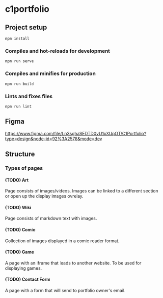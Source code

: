 # c1portfolio

## Project setup
```
npm install
```

### Compiles and hot-reloads for development
```
npm run serve
```

### Compiles and minifies for production
```
npm run build
```

### Lints and fixes files
```
npm run lint
```


## Figma
https://www.figma.com/file/Ln3sghaSEDTD0vU1oXUpOT/C1Portfolio?type=design&node-id=92%3A2578&mode=dev


## Structure

### Types of pages
#### (TODO) Art
Page consists of images/videos. Images can be linked to a different section or open up the display images ovrelay.
#### (TODO) Wiki
Page consists of markdown text with images.
#### (TODO) Comic
Collection of images displayed in a comic reader format.
#### (TODO) Game
A page with an iframe that leads to another website. To be used for displaying games.
#### (TODO) Contact Form
A page with a form that will send to portfolio owner's email.

